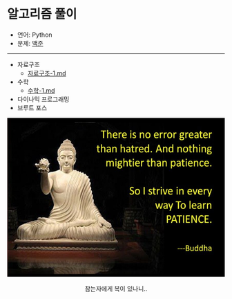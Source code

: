 # 알고리즘 풀이

- 언어: Python
- 문제: [백준](https://www.acmicpc.net/workbook/top)
***
- 자료구조 
    - [자료구조-1.md](https://github.com/9JIMIN/algorithm/blob/master/자료구조-1.md)
- 수학
    - [수학-1.md](https://github.com/9JIMIN/algorithm/blob/master/수학-1.md)
- 다이나믹 프로그래밍
- 브루트 포스
<p align="center">
<img src="./patience.jpg" width="600" >
<p align="center">참는자에게 복이 있나니..</p>
</p>